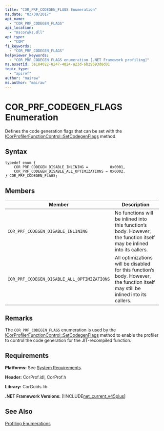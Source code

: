 ```yaml
---
title: "COR_PRF_CODEGEN_FLAGS Enumeration"
ms.date: "03/30/2017"
api_name: 
  - "COR_PRF_CODEGEN_FLAGS"
api_location: 
  - "mscorwks.dll"
api_type: 
  - "COM"
f1_keywords: 
  - "COR_PRF_CODEGEN_FLAGS"
helpviewer_keywords: 
  - "COR_PRF_CODEGEN_FLAGS enumeration [.NET Framework profiling]"
ms.assetid: 3e184022-0247-4824-a23d-6b29593d8d01
topic_type: 
  - "apiref"
author: "mairaw"
ms.author: "mairaw"
---
```

# COR_PRF_CODEGEN_FLAGS Enumeration
Defines the code generation flags that can be set with the [ICorProfilerFunctionControl::SetCodegenFlags](../../../../docs/framework/unmanaged-api/profiling/icorprofilerfunctioncontrol-setcodegenflags-method.md) method.  
  
## Syntax  
  
```  
typedef enum {  
    COR_PRF_CODEGEN_DISABLE_INLINING =          0x0001,  
    COR_PRF_CODEGEN_DISABLE_ALL_OPTIMIZATIONS = 0x0002,  
} COR_PRF_CODEGEN_FLAGS;  
```  
  
## Members  
  
|Member|Description|  
|------------|-----------------|  
|`COR_PRF_CODEGEN_DISABLE_INLINING`|No functions will be inlined into this function’s body. However, the function itself may be inlined into its callers.|  
|`COR_PRF_CODEGEN_DISABLE_ALL_OPTIMIZATIONS`|All optimizations will be disabled for this function’s body. However, the function itself may still be inlined into its callers.|  
  
## Remarks  
 The `COR_PRF_CODEGEN_FLAGS` enumeration is used by the [ICorProfilerFunctionControl::SetCodegenFlags](../../../../docs/framework/unmanaged-api/profiling/icorprofilerfunctioncontrol-setcodegenflags-method.md) method to enable the profiler to control the code generation for the JIT-recompiled function.  
  
## Requirements  
 **Platforms:** See [System Requirements](../../../../docs/framework/get-started/system-requirements.md).  
  
 **Header:** CorProf.idl, CorProf.h  
  
 **Library:** CorGuids.lib  
  
 **.NET Framework Versions:** [!INCLUDE[net_current_v45plus](../../../../includes/net-current-v45plus-md.md)]  
  
## See Also  
 [Profiling Enumerations](../../../../docs/framework/unmanaged-api/profiling/profiling-enumerations.md)
